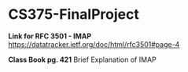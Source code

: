 # CS375-FinalProject

**Link for RFC 3501 - IMAP**
https://datatracker.ietf.org/doc/html/rfc3501#page-4 

**Class Book pg. 421**
Brief Explanation of IMAP 
